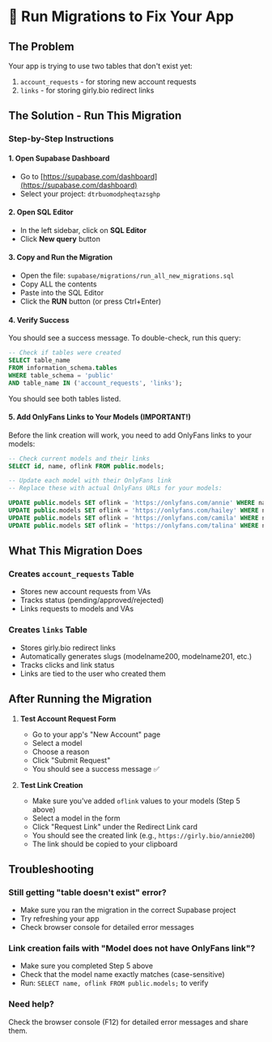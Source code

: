 # 🚀 Run Migrations to Fix Your App

## The Problem
Your app is trying to use two tables that don't exist yet:
1. `account_requests` - for storing new account requests
2. `links` - for storing girly.bio redirect links

## The Solution - Run This Migration

### Step-by-Step Instructions

#### 1. Open Supabase Dashboard
- Go to [https://supabase.com/dashboard](https://supabase.com/dashboard)
- Select your project: `dtrbuomodpheqtazsghp`

#### 2. Open SQL Editor
- In the left sidebar, click on **SQL Editor**
- Click **New query** button

#### 3. Copy and Run the Migration
- Open the file: `supabase/migrations/run_all_new_migrations.sql`
- Copy ALL the contents
- Paste into the SQL Editor
- Click the **RUN** button (or press Ctrl+Enter)

#### 4. Verify Success
You should see a success message. To double-check, run this query:

```sql
-- Check if tables were created
SELECT table_name 
FROM information_schema.tables 
WHERE table_schema = 'public' 
AND table_name IN ('account_requests', 'links');
```

You should see both tables listed.

#### 5. Add OnlyFans Links to Your Models (IMPORTANT!)
Before the link creation will work, you need to add OnlyFans links to your models:

```sql
-- Check current models and their links
SELECT id, name, oflink FROM public.models;

-- Update each model with their OnlyFans link
-- Replace these with actual OnlyFans URLs for your models:

UPDATE public.models SET oflink = 'https://onlyfans.com/annie' WHERE name = 'Annie';
UPDATE public.models SET oflink = 'https://onlyfans.com/hailey' WHERE name = 'Hailey';
UPDATE public.models SET oflink = 'https://onlyfans.com/camila' WHERE name = 'Camila';
UPDATE public.models SET oflink = 'https://onlyfans.com/talina' WHERE name = 'Talina';
```

## What This Migration Does

### Creates `account_requests` Table
- Stores new account requests from VAs
- Tracks status (pending/approved/rejected)
- Links requests to models and VAs

### Creates `links` Table
- Stores girly.bio redirect links
- Automatically generates slugs (modelname200, modelname201, etc.)
- Tracks clicks and link status
- Links are tied to the user who created them

## After Running the Migration

1. **Test Account Request Form**
   - Go to your app's "New Account" page
   - Select a model
   - Choose a reason
   - Click "Submit Request"
   - You should see a success message ✅

2. **Test Link Creation**
   - Make sure you've added `oflink` values to your models (Step 5 above)
   - Select a model in the form
   - Click "Request Link" under the Redirect Link card
   - You should see the created link (e.g., `https://girly.bio/annie200`)
   - The link should be copied to your clipboard

## Troubleshooting

### Still getting "table doesn't exist" error?
- Make sure you ran the migration in the correct Supabase project
- Try refreshing your app
- Check browser console for detailed error messages

### Link creation fails with "Model does not have OnlyFans link"?
- Make sure you completed Step 5 above
- Check that the model name exactly matches (case-sensitive)
- Run: `SELECT name, oflink FROM public.models;` to verify

### Need help?
Check the browser console (F12) for detailed error messages and share them.

